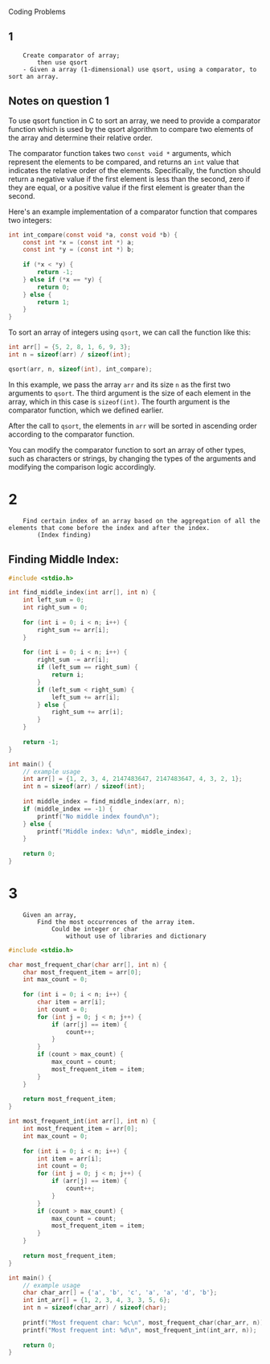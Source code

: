 Coding Problems
## 1
		Create comparator of array; 
			then use qsort
		- Given a array (1-dimensional) use qsort, using a comparator, to sort an array. 
## Notes on question 1
To use qsort function in C to sort an array, we need to provide a comparator function which is used by the qsort algorithm to compare two elements of the array and determine their relative order.

The comparator function takes two `const void *` arguments, which represent the elements to be compared, and returns an `int` value that indicates the relative order of the elements. Specifically, the function should return a negative value if the first element is less than the second, zero if they are equal, or a positive value if the first element is greater than the second.

Here's an example implementation of a comparator function that compares two integers:
```C
int int_compare(const void *a, const void *b) {
    const int *x = (const int *) a;
    const int *y = (const int *) b;
    
    if (*x < *y) {
        return -1;
    } else if (*x == *y) {
        return 0;
    } else {
        return 1;
    }
}
```
To sort an array of integers using `qsort`, we can call the function like this:
```C
int arr[] = {5, 2, 8, 1, 6, 9, 3};
int n = sizeof(arr) / sizeof(int);

qsort(arr, n, sizeof(int), int_compare);
```
In this example, we pass the array `arr` and its size `n` as the first two arguments to `qsort`. The third argument is the size of each element in the array, which in this case is `sizeof(int)`. The fourth argument is the comparator function, which we defined earlier.

After the call to `qsort`, the elements in `arr` will be sorted in ascending order according to the comparator function.

You can modify the comparator function to sort an array of other types, such as characters or strings, by changing the types of the arguments and modifying the comparison logic accordingly.	
# 2 
		Find certain index of an array based on the aggregation of all the elements that come before the index and after the index.
			(Index finding)
## Finding Middle Index:
```C
#include <stdio.h>

int find_middle_index(int arr[], int n) {
    int left_sum = 0;
    int right_sum = 0;
    
    for (int i = 0; i < n; i++) {
        right_sum += arr[i];
    }
    
    for (int i = 0; i < n; i++) {
        right_sum -= arr[i];
        if (left_sum == right_sum) {
            return i;
        }
        if (left_sum < right_sum) {
            left_sum += arr[i];
        } else {
            right_sum += arr[i];
        }
    }
    
    return -1;
}

int main() {
    // example usage
    int arr[] = {1, 2, 3, 4, 2147483647, 2147483647, 4, 3, 2, 1};
    int n = sizeof(arr) / sizeof(int);
    
    int middle_index = find_middle_index(arr, n);
    if (middle_index == -1) {
        printf("No middle index found\n");
    } else {
        printf("Middle index: %d\n", middle_index);
    }
    
    return 0;
}

```
# 3
		Given an array,
			Find the most occurrences of the array item.
				Could be integer or char
					without use of libraries and dictionary
```C
#include <stdio.h>

char most_frequent_char(char arr[], int n) {
    char most_frequent_item = arr[0];
    int max_count = 0;
    
    for (int i = 0; i < n; i++) {
        char item = arr[i];
        int count = 0;
        for (int j = 0; j < n; j++) {
            if (arr[j] == item) {
                count++;
            }
        }
        if (count > max_count) {
            max_count = count;
            most_frequent_item = item;
        }
    }
    
    return most_frequent_item;
}

int most_frequent_int(int arr[], int n) {
    int most_frequent_item = arr[0];
    int max_count = 0;
    
    for (int i = 0; i < n; i++) {
        int item = arr[i];
        int count = 0;
        for (int j = 0; j < n; j++) {
            if (arr[j] == item) {
                count++;
            }
        }
        if (count > max_count) {
            max_count = count;
            most_frequent_item = item;
        }
    }
    
    return most_frequent_item;
}

int main() {
    // example usage
    char char_arr[] = {'a', 'b', 'c', 'a', 'a', 'd', 'b'};
    int int_arr[] = {1, 2, 3, 4, 3, 3, 5, 6};
    int n = sizeof(char_arr) / sizeof(char);
    
    printf("Most frequent char: %c\n", most_frequent_char(char_arr, n));
    printf("Most frequent int: %d\n", most_frequent_int(int_arr, n));
    
    return 0;
}
```

